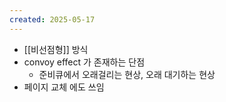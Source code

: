 ```yaml
---
created: 2025-05-17
---
```

- [[비선점형]] 방식
- convoy effect 가 존재하는 단점
	- 준비큐에서 오래걸리는 현상, 오래 대기하는 현상
- 페이지 교체 에도 쓰임